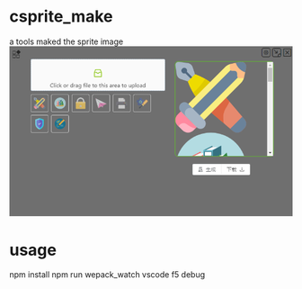 # csprite_make
a tools  maked the sprite image
![image](https://github.com/mjcc007/csprite_make/blob/master/show.png)

# usage

npm install
npm run wepack_watch
vscode f5 debug

